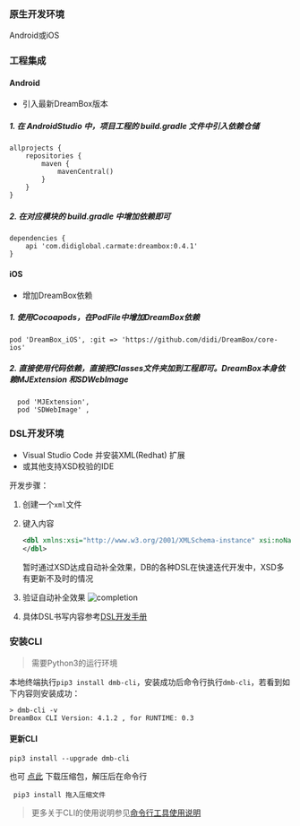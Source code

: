 ### 原生开发环境

Android或iOS

### 工程集成

#### Android

- 引入最新DreamBox版本

##### 1.  在 AndroidStudio 中，项目工程的 build.gradle 文件中引入依赖仓储
````
allprojects {
    repositories {
        maven {
            mavenCentral()
        }
    }
}
````

##### 2.  在对应模块的 build.gradle 中增加依赖即可
````
dependencies {
    api 'com.didiglobal.carmate:dreambox:0.4.1'
}
````


#### iOS

- 增加DreamBox依赖

##### 1.  使用Cocoapods，在PodFile中增加DreamBox依赖

````
pod 'DreamBox_iOS', :git => 'https://github.com/didi/DreamBox/core-ios'
````
##### 2.  直接使用代码依赖，直接把Classes文件夹加到工程即可。DreamBox本身依赖MJExtension 和SDWebImage

````
  pod 'MJExtension',
  pod 'SDWebImage' , 
````

### DSL开发环境

- Visual Studio Code 并安装XML(Redhat) 扩展
- 或其他支持XSD校验的IDE

开发步骤：
1. 创建一个`xml`文件
2. 键入内容
   ```xml
   <dbl xmlns:xsi="http://www.w3.org/2001/XMLSchema-instance" xsi:noNamespaceSchemaLocation="https://db-xsd.oss-cn-beijing.aliyuncs.com/dbl.xsd">
   </dbl>
   ```
   暂时通过XSD达成自动补全效果，DB的各种DSL在快速迭代开发中，XSD多有更新不及时的情况
   
3. 验证自动补全效果
   ![completion](../assets/dbl_completion.png)
4. 具体DSL书写内容参考[DSL开发手册](../dsl/changelog.md)


### 安装CLI

> 需要Python3的运行环境

本地终端执行`pip3 install dmb-cli`，安装成功后命令行执行`dmb-cli`，若看到如下内容则安装成功：
```
> dmb-cli -v
DreamBox CLI Version: 4.1.2 , for RUNTIME: 0.3
```

#### 更新CLI
```
pip3 install --upgrade dmb-cli
```
也可 [点此](https://pt-starfile.didistatic.com/static/starfile/node20210227/895f1e95e30aba5dd56d6f2ccf768b57/892SqmUspf1614395415159.zip) 下载压缩包，解压后在命令行
```
 pip3 install 拖入压缩文件
```

> 更多关于CLI的使用说明参见[命令行工具使用说明](cli/README.md)